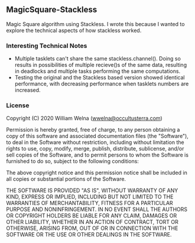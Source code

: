 ## MagicSquare-Stackless
Magic Square algorithm using Stackless. I wrote this because I wanted to explore the technical aspects of how stackless worked. 

### Interesting Technical Notes
* Multiple tasklets can't share the same stackless.channel(). Doing so results in possibilities of multiple recieve()s of the same data, resulting in deadlocks and multiple tasks performing the same computations.
* Testing the original and the Stackless based version showed identical performance, with decreasing performance when tasklets numbers are increased.

### License
 
Copyright (C) 2020 William Welna (wwelna@occultusterra.com)

Permission is hereby granted, free of charge, to any person obtaining a copy
of this software and associated documentation files (the "Software"), to deal
in the Software without restriction, including without limitation the rights
to use, copy, modify, merge, publish, distribute, sublicense, and/or sell
copies of the Software, and to permit persons to whom the Software is
furnished to do so, subject to the following conditions:

The above copyright notice and this permission notice shall be included in
all copies or substantial portions of the Software.

THE SOFTWARE IS PROVIDED "AS IS", WITHOUT WARRANTY OF ANY KIND, EXPRESS OR
IMPLIED, INCLUDING BUT NOT LIMITED TO THE WARRANTIES OF MERCHANTABILITY,
FITNESS FOR A PARTICULAR PURPOSE AND NONINFRINGEMENT. IN NO EVENT SHALL THE
AUTHORS OR COPYRIGHT HOLDERS BE LIABLE FOR ANY CLAIM, DAMAGES OR OTHER
LIABILITY, WHETHER IN AN ACTION OF CONTRACT, TORT OR OTHERWISE, ARISING FROM,
OUT OF OR IN CONNECTION WITH THE SOFTWARE OR THE USE OR OTHER DEALINGS IN
THE SOFTWARE.